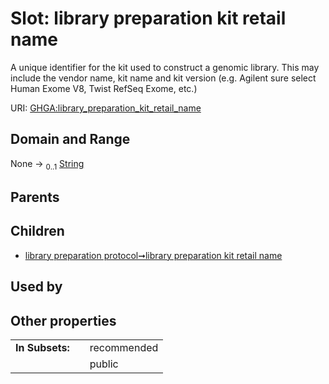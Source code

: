 
# Slot: library preparation kit retail name


A unique identifier for the kit used to construct a genomic library. This may include the vendor name, kit name and kit version  (e.g. Agilent sure select Human Exome V8, Twist RefSeq Exome, etc.)

URI: [GHGA:library_preparation_kit_retail_name](https://w3id.org/GHGA/library_preparation_kit_retail_name)


## Domain and Range

None &#8594;  <sub>0..1</sub> [String](types/String.md)

## Parents


## Children

 *  [library preparation protocol➞library preparation kit retail name](library_preparation_protocol_library_preparation_kit_retail_name.md)

## Used by


## Other properties

|  |  |  |
| --- | --- | --- |
| **In Subsets:** | | recommended |
|  | | public |

